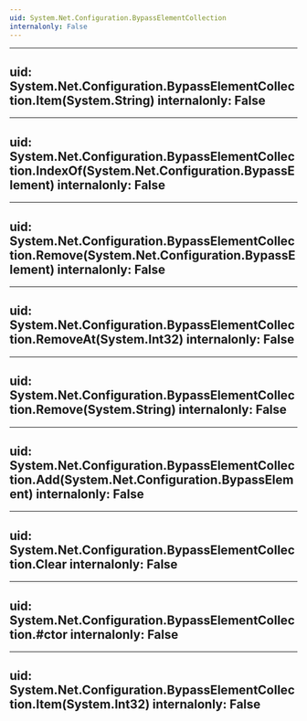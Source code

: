 ```yaml
---
uid: System.Net.Configuration.BypassElementCollection
internalonly: False
---
```


---
uid: System.Net.Configuration.BypassElementCollection.Item(System.String)
internalonly: False
---

---
uid: System.Net.Configuration.BypassElementCollection.IndexOf(System.Net.Configuration.BypassElement)
internalonly: False
---

---
uid: System.Net.Configuration.BypassElementCollection.Remove(System.Net.Configuration.BypassElement)
internalonly: False
---

---
uid: System.Net.Configuration.BypassElementCollection.RemoveAt(System.Int32)
internalonly: False
---

---
uid: System.Net.Configuration.BypassElementCollection.Remove(System.String)
internalonly: False
---

---
uid: System.Net.Configuration.BypassElementCollection.Add(System.Net.Configuration.BypassElement)
internalonly: False
---

---
uid: System.Net.Configuration.BypassElementCollection.Clear
internalonly: False
---

---
uid: System.Net.Configuration.BypassElementCollection.#ctor
internalonly: False
---

---
uid: System.Net.Configuration.BypassElementCollection.Item(System.Int32)
internalonly: False
---
